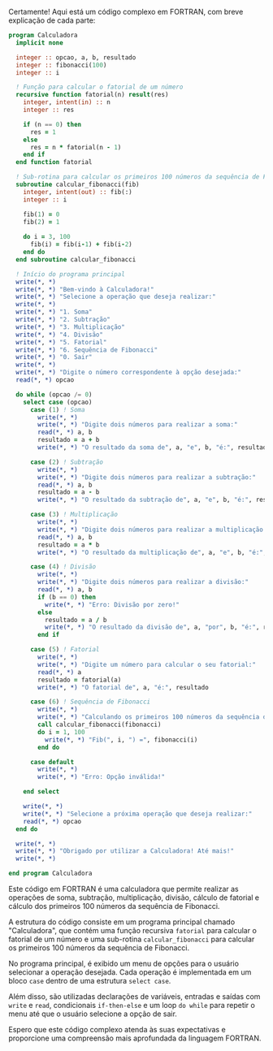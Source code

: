 Certamente! Aqui está um código complexo em FORTRAN, com breve explicação de cada parte:

```fortran
program Calculadora
  implicit none

  integer :: opcao, a, b, resultado
  integer :: fibonacci(100)
  integer :: i

  ! Função para calcular o fatorial de um número
  recursive function fatorial(n) result(res)
    integer, intent(in) :: n
    integer :: res

    if (n == 0) then
      res = 1
    else
      res = n * fatorial(n - 1)
    end if
  end function fatorial

  ! Sub-rotina para calcular os primeiros 100 números da sequência de Fibonacci
  subroutine calcular_fibonacci(fib)
    integer, intent(out) :: fib(:)
    integer :: i

    fib(1) = 0
    fib(2) = 1
  
    do i = 3, 100
      fib(i) = fib(i-1) + fib(i-2)
    end do
  end subroutine calcular_fibonacci

  ! Início do programa principal
  write(*, *)
  write(*, *) "Bem-vindo à Calculadora!"
  write(*, *) "Selecione a operação que deseja realizar:"
  write(*, *)
  write(*, *) "1. Soma"
  write(*, *) "2. Subtração"
  write(*, *) "3. Multiplicação"
  write(*, *) "4. Divisão"
  write(*, *) "5. Fatorial"
  write(*, *) "6. Sequência de Fibonacci"
  write(*, *) "0. Sair"
  write(*, *)
  write(*, *) "Digite o número correspondente à opção desejada:"
  read(*, *) opcao

  do while (opcao /= 0)
    select case (opcao)
      case (1) ! Soma
        write(*, *)
        write(*, *) "Digite dois números para realizar a soma:"
        read(*, *) a, b
        resultado = a + b
        write(*, *) "O resultado da soma de", a, "e", b, "é:", resultado

      case (2) ! Subtração
        write(*, *)
        write(*, *) "Digite dois números para realizar a subtração:"
        read(*, *) a, b
        resultado = a - b
        write(*, *) "O resultado da subtração de", a, "e", b, "é:", resultado

      case (3) ! Multiplicação
        write(*, *)
        write(*, *) "Digite dois números para realizar a multiplicação:"
        read(*, *) a, b
        resultado = a * b
        write(*, *) "O resultado da multiplicação de", a, "e", b, "é:", resultado

      case (4) ! Divisão
        write(*, *)
        write(*, *) "Digite dois números para realizar a divisão:"
        read(*, *) a, b
        if (b == 0) then
          write(*, *) "Erro: Divisão por zero!"
        else
          resultado = a / b
          write(*, *) "O resultado da divisão de", a, "por", b, "é:", resultado
        end if

      case (5) ! Fatorial
        write(*, *)
        write(*, *) "Digite um número para calcular o seu fatorial:"
        read(*, *) a
        resultado = fatorial(a)
        write(*, *) "O fatorial de", a, "é:", resultado

      case (6) ! Sequência de Fibonacci
        write(*, *)
        write(*, *) "Calculando os primeiros 100 números da sequência de Fibonacci..."
        call calcular_fibonacci(fibonacci)
        do i = 1, 100
          write(*, *) "Fib(", i, ") =", fibonacci(i)
        end do

      case default
        write(*, *)
        write(*, *) "Erro: Opção inválida!"

    end select

    write(*, *)
    write(*, *) "Selecione a próxima operação que deseja realizar:"
    read(*, *) opcao
  end do

  write(*, *)
  write(*, *) "Obrigado por utilizar a Calculadora! Até mais!"
  write(*, *)

end program Calculadora
```

Este código em FORTRAN é uma calculadora que permite realizar as operações de soma, subtração, multiplicação, divisão, cálculo de fatorial e cálculo dos primeiros 100 números da sequência de Fibonacci.

A estrutura do código consiste em um programa principal chamado "Calculadora", que contém uma função recursiva `fatorial` para calcular o fatorial de um número e uma sub-rotina `calcular_fibonacci` para calcular os primeiros 100 números da sequência de Fibonacci.

No programa principal, é exibido um menu de opções para o usuário selecionar a operação desejada. Cada operação é implementada em um bloco `case` dentro de uma estrutura `select case`.

Além disso, são utilizadas declarações de variáveis, entradas e saídas com `write` e `read`, condicionais `if-then-else` e um loop `do while` para repetir o menu até que o usuário selecione a opção de sair.

Espero que este código complexo atenda às suas expectativas e proporcione uma compreensão mais aprofundada da linguagem FORTRAN.